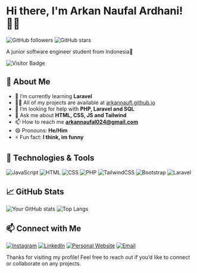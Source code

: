 # Hi there, I'm Arkan Naufal Ardhani! 👋🏻

![GitHub followers](https://img.shields.io/github/followers/arkannaufl?style=social)
![GitHub stars](https://img.shields.io/github/stars/arkannaufl?style=social)

A junior software engineer student from Indonesia📍

![Visitor Badge](https://visitor-badge.laobi.icu/badge?page_id=arkannaufl.arkannaufl)

## 🚀 About Me
- 🌱 I’m currently learning **Laravel**
- 👨‍💻 All of my projects are available at [arkannaufl.github.io](arkannaufl.github.io)
- 🤔 I’m looking for help with **PHP, Laravel and SQL**
- 💬 Ask me about **HTML, CSS, JS and Tailwind**
- 📫 How to reach me **arkannaufal024@gmail.com**
- 😄 Pronouns: **He/Him**
- ⚡ Fun fact: **I think, im funny**

## 🔧 Technologies & Tools
![JavaScript](https://img.shields.io/badge/-JavaScript-333333?style=flat&logo=javascript)
![HTML](https://img.shields.io/badge/-HTML5-333333?style=flat&logo=html5)
![CSS](https://img.shields.io/badge/-CSS3-333333?style=flat&logo=css3)
![PHP](https://img.shields.io/badge/-PHP-777BB4?style=flat&logo=php&logoColor=white)
![TailwindCSS](https://img.shields.io/badge/-TailwindCSS-06B6D4?style=flat&logo=tailwindcss&logoColor=white)
![Bootstrap](https://img.shields.io/badge/-Bootstrap-7952B3?style=flat&logo=bootstrap&logoColor=white)
![Laravel](https://img.shields.io/badge/-Laravel-FF2D20?style=flat&logo=laravel&logoColor=white)

## 📈 GitHub Stats
![Your GitHub stats](https://github-readme-stats.vercel.app/api?username=arkannaufl&show_icons=true&hide_border=true&theme=dark)
![Top Langs](https://github-readme-stats.vercel.app/api/top-langs/?username=arkannaufl&layout=compact&hide_border=true&theme=dark)

## 📫 Connect with Me
[![Instagram](https://img.shields.io/badge/-Instagram-E4405F?style=flat&logo=instagram&logoColor=white)](https://instagram.com/arkannaufl)
[![LinkedIn](https://img.shields.io/badge/-LinkedIn-0077B5?style=flat&logo=linkedin)](https://linkedin.com/in/arkannaufl)
[![Personal Website](https://img.shields.io/badge/-Website-000000?style=flat&logo=web)](https://arkannaufal.netlify.app/)
[![Email](https://img.shields.io/badge/-Email-D14836?style=flat&logo=gmail)](mailto:arkannaufal024l@gmail.com)

Thanks for visiting my profile! Feel free to reach out if you’d like to connect or collaborate on any projects.
